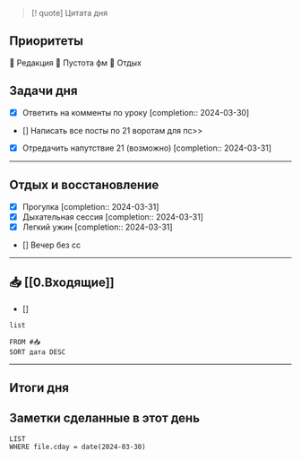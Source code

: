 > [! quote] Цитата дня
> 

## Приоритеты
🔴 Редакция
🔴 Пустота фм
🔴 Отдых

## Задачи дня
- [x] Ответить на комменты по уроку  [completion:: 2024-03-30]
- [] Написать все посты по 21 воротам для пс>>
- [x] Отредачить напутствие 21 (возможно)  [completion:: 2024-03-31]

---
## Отдых и восстановление
- [x] Прогулка  [completion:: 2024-03-31]
- [x] Дыхательная сессия  [completion:: 2024-03-31]
- [x] Легкий ужин  [completion:: 2024-03-31]
- [] Вечер без сс


---
## 📥 [[0.Входящие]]
- [] 



```dataview
list
	
FROM #📥
SORT дата DESC
```


---
## Итоги дня





## Заметки сделанные в этот день
```dataview
LIST
WHERE file.cday = date(2024-03-30)
```

